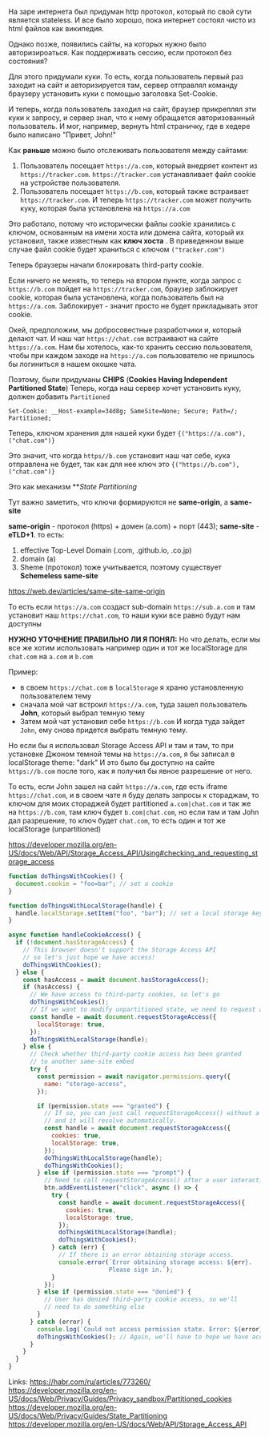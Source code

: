 На заре интернета был придуман http протокол, который по свой сути является stateless.
И все было хорошо, пока интернет состоял чисто из html файлов как википедия.

Однако позже, появились сайты, на которых нужно было авторизироаться.
Как поддерживать сессию, если протокол без состояния?

Для этого придумали куки. То есть, когда пользователь первый раз заходит на сайт и авторизируется там, сервер отправлял команду браузеру установить куки с помощью заголовка Set-Cookie.

 И теперь, когда пользователь заходил на сайт, браузер прикреплял эти куки к запросу, и сервер знал, что к нему обращается авторизованный пользователь. И мог, например, вернуть html страничку, где в хедере было написано "Привет, John!"


Как **раньше** можно было отслеживать пользователя  между сайтами:

1. Пользователь посещает `https://a.com`, который внедряет контент из `https://tracker.com`. ``https://tracker.com`` устанавливает файл cookie на устройстве пользователя.
2. Пользователь посещает `https://b.com`, который также встраивает `https://tracker.com`. И теперь `https://tracker.com` может получить куку, которая была установлена на `https://a.com`

Это работало, потому что исторически файлы cookie хранились с ключом, основанным на имени хоста или домена сайта, который их установил, также известным как **ключ хоста** . В приведенном выше случае файл cookie будет храниться с ключом `("tracker.com")`

Теперь браузеры начали блокировать third-party cookie. 

Если ничего не менять, то теперь на втором пункте, когда запрос с `https://b.com` пойдет на `https://tracker.com`, браузер заблокирует cookie, которая была установлена, когда пользователь был на `https://a.com`. Заблокирует - значит просто не будет прикладывать этот cookie.


Окей, предположим, мы добросовестные разработчики и, который делают чат. И наш чат `https://chat.com` встраивают на сайте `https://a.com`. Нам бы хотелось, как-то хранить сессию пользователя, чтобы при каждом заходе на `https://a.com` пользователю не пришлось бы логиниться в нашем окошке чата.

Поэтому, были придуманы **CHIPS** (**Cookies Having Independent Partitioned State**)
Теперь, когда наш сервер хочет установить куку, должен добавить `Partitioned`

```
Set-Cookie: __Host-example=34d8g; SameSite=None; Secure; Path=/; Partitioned;
```

Теперь, ключом хранения для нашей куки будет `{("https://a.com"), ("chat.com")}`

Это значит, что когда `https//b.com` установит наш чат себе, кука отправлена не будет, так как для нее ключ это `{("https://b.com"), ("chat.com")}`

Это как механизм ***State Partitioning*

Тут важно заметить, что ключи формируются не **same-origin**, a **same-site** 

**same-origin**  - протокол (https) + домен (a.com) + порт (443);
**same-site** - **eTLD+1**. то есть: 
1. effective Top-Level Domain (.com, .github.io, .co.jp) 
2. domain (a)
3. Sheme (протокол) тоже учитывается, поэтому существует **Schemeless same-site**

https://web.dev/articles/same-site-same-origin

То есть если `https://a.com` создаст sub-domain `https://sub.a.com` и там установит наш `https://chat.com`, то наши куки все равно будут нам доступны


**НУЖНО УТОЧНЕНИЕ ПРАВИЛЬНО ЛИ Я ПОНЯЛ:**
Но что делать, если мы все же хотим использовать например один и тот же localStorage для `chat.com` на `a.com` и `b.com`

Пример:
- в своем `https://chat.com` в `localStorage` я храню установленную пользователем тему 
- сначала мой чат встроил `https://a.com`, туда зашел пользователь **John**, который выбрал темную тему 
 - Затем мой чат установил себе `https://b.com` И когда туда зайдет `John`, ему снова придется выбрать темную тему. 
 
 Но если бы я использовал Storage Access API и там и там, то при установке Джоном темной темы на `https://a.com`, я бы записал в localStorage theme: "dark" И это было бы доступно на сайте `https://b.com` после того, как я получил бы явное разрешение от него.

То есть, если John зашел на сайт `https://a.com`, где есть iframe `https://chat.com`, и в своем чате я буду делать запросы к стораджам, то ключом для моих стораджей будет partitioned
`a.com|chat.com`
и так же на `https://b.com`, там ключ будет `b.com|chat.com`,
но если там и там John дал разрешение, то ключ будет `chat.com`, то есть один и тот же localStorage (unpartitioned)

https://developer.mozilla.org/en-US/docs/Web/API/Storage_Access_API/Using#checking_and_requesting_storage_access

```javascript
function doThingsWithCookies() {
  document.cookie = "foo=bar"; // set a cookie
}

function doThingsWithLocalStorage(handle) {
  handle.localStorage.setItem("foo", "bar"); // set a local storage key
}

async function handleCookieAccess() {
  if (!document.hasStorageAccess) {
    // This browser doesn't support the Storage Access API
    // so let's just hope we have access!
    doThingsWithCookies();
  } else {
    const hasAccess = await document.hasStorageAccess();
    if (hasAccess) {
      // We have access to third-party cookies, so let's go
      doThingsWithCookies();
      // If we want to modify unpartitioned state, we need to request a handle.
      const handle = await document.requestStorageAccess({
        localStorage: true,
      });
      doThingsWithLocalStorage(handle);
    } else {
      // Check whether third-party cookie access has been granted
      // to another same-site embed
      try {
        const permission = await navigator.permissions.query({
          name: "storage-access",
        });

        if (permission.state === "granted") {
          // If so, you can just call requestStorageAccess() without a user interaction,
          // and it will resolve automatically.
          const handle = await document.requestStorageAccess({
            cookies: true,
            localStorage: true,
          });
          doThingsWithLocalStorage(handle);
          doThingsWithCookies();
        } else if (permission.state === "prompt") {
          // Need to call requestStorageAccess() after a user interaction
          btn.addEventListener("click", async () => {
            try {
              const handle = await document.requestStorageAccess({
                cookies: true,
                localStorage: true,
              });
              doThingsWithLocalStorage(handle);
              doThingsWithCookies();
            } catch (err) {
              // If there is an error obtaining storage access.
              console.error(`Error obtaining storage access: ${err}.
                            Please sign in.`);
            }
          });
        } else if (permission.state === "denied") {
          // User has denied third-party cookie access, so we'll
          // need to do something else
        }
      } catch (error) {
        console.log(`Could not access permission state. Error: ${error}`);
        doThingsWithCookies(); // Again, we'll have to hope we have access!
      }
    }
  }
}
```
 


Links:
https://habr.com/ru/articles/773260/
https://developer.mozilla.org/en-US/docs/Web/Privacy/Guides/Privacy_sandbox/Partitioned_cookies
https://developer.mozilla.org/en-US/docs/Web/Privacy/Guides/State_Partitioning
https://developer.mozilla.org/en-US/docs/Web/API/Storage_Access_API